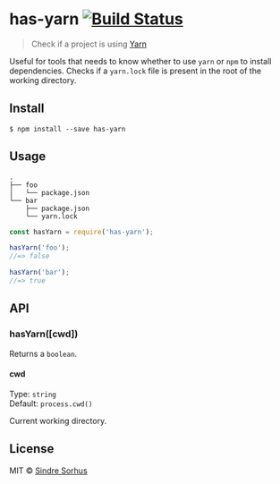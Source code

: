 # has-yarn [![Build Status](https://travis-ci.org/sindresorhus/has-yarn.svg?branch=master)](https://travis-ci.org/sindresorhus/has-yarn)

> Check if a project is using [Yarn](https://yarnpkg.com)

Useful for tools that needs to know whether to use `yarn` or `npm` to install dependencies. Checks if a `yarn.lock` file is present in the root of the working directory.


## Install

```
$ npm install --save has-yarn
```


## Usage

```
.
├── foo
│   └── package.json
└── bar
    ├── package.json
    └── yarn.lock
```

```js
const hasYarn = require('has-yarn');

hasYarn('foo');
//=> false

hasYarn('bar');
//=> true
```


## API

### hasYarn([cwd])

Returns a `boolean`.

#### cwd

Type: `string`<br>
Default: `process.cwd()`

Current working directory.


## License

MIT © [Sindre Sorhus](https://sindresorhus.com)
